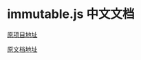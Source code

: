 # immutable.js 中文文档

[原项目地址](https://github.com/facebook/immutable-js "facebook/immutable-js")

[原文档地址](http://facebook.github.io/immutable-js/docs/#/"facebook/immutable-js")